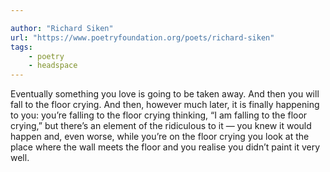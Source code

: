 ```yaml
---

author: "Richard Siken"
url: "https://www.poetryfoundation.org/poets/richard-siken"
tags: 
    - poetry
    - headspace
---
```

Eventually something you love is going to be taken away. And then you will fall to the floor crying. And then, however much later, it is finally happening to you: you’re falling to the floor crying thinking, “I am falling to the floor crying,” but there’s an element of the ridiculous to it — you knew it would happen and, even worse, while you’re on the floor crying you look at the place where the wall meets the floor and you realise you didn’t paint it very well.